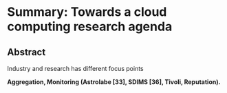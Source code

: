 # Summary: Towards a cloud computing research agenda

## Abstract

Industry and research has different focus points

**Aggregation, Monitoring (Astrolabe [33], SDIMS [36], Tivoli, Reputation).**
